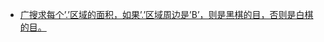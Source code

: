 * [广搜求每个’.’区域的面积，如果’.’区域周边是’B’，则是黑棋的目，否则是白棋的目。](https://blog.csdn.net/qq_26919935/article/details/77092669)
